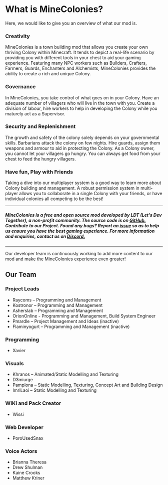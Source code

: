 
# What is MineColonies?
Here, we would like to give you an overview of what our mod is.

### Creativity 
MineColonies is a town building mod that allows you create your own thriving Colony within Minecraft. It tends to depict a real-life scenario by providing you with different tools in your chest to aid your gaming experience. Featuring many NPC workers such as Builders, Crafters, Farmers, Guards, Enchanters and Alchemists, MineColonies provides the ability to create a rich and unique Colony.

### Governance
In MineColonies, you take control of what goes on in your Colony. Have an adequate number of villagers who will live in the town with you. Create a division of labour, hire workers to help in developing the Colony while you maturely act as a Supervisor.

### Security and Replenishment
The growth and safety of the colony solely depends on your governmental skills. Barbarians attack the colony on few nights. Hire guards, assign them weapons and armour to aid in protecting the Colony. As a Colony owner, you cannot let your villagers go hungry. You can always get food from your chest to feed the hungry villagers.

### Have fun, Play with Friends
Taking a dive into our multiplayer system is a good way to learn more about Colony building and management. A robust permission system in multi-player allows you to collaborate in a single Colony with your friends, or have individual colonies all competing to be the best!
___
##### MineColonies is a free and open source mod developed by LDT (Let's Dev Together), a non-profit community. The source code is on [GitHub.](https://github.com/ldtteam/minecolonies) Contribute to our Project. Found any bugs? Report an [issue](https://github.com/ldtteam/minecolonies/issues/new) so as to help us ensure you have the best gaming experience. For more information and enquiries, contact us on [Discord.](https://discord.gg/YEas2Yv)
___
Our developer team is continuously working to add more content to our mod and make the MineColonies experience even greater!

## Our Team

### Project Leads
* Raycoms – Programming and Management
* Kostronor – Programming and Management
* Asherslab – Programming and Management
* OrionOnline - Programming and Management, Build System Engineer 
* Pmardle – Project Management and Ideas (inactive)
* Flaminyogurt – Programming and Management (inactive)

### Programming 
* Xavier

### Visuals
* Khranos – Animated/Static Modelling and Texturing 
* D3miurge 
* Pamplona – Static Modelling, Texturing, Concept Art and Building Design 
* ImriLaoi – Static Modelling and Texturing

### WiKi and Pack Creator 
* Wissi

 
### Web Developer
* PoroUsedSnax

### Voice Actors
* Brianna Theresa
* Drew Shulman 
* Kaine Crooks 
* Matthew Kriner
